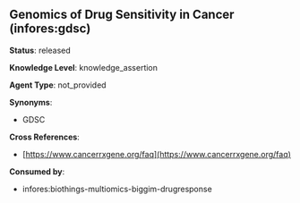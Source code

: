 [//]: # (DO NOT MANUALLY EDIT THIS FILE. IT IS GENERATED FROM A TEMPLATE.)

## Genomics of Drug Sensitivity in Cancer (infores:gdsc)

**Status**: released
  
**Knowledge Level**: knowledge_assertion
  
**Agent Type**: not_provided

**Synonyms**:

- GDSC

**Cross References**:

- [https://www.cancerrxgene.org/faq](https://www.cancerrxgene.org/faq)


**Consumed by**:

- infores:biothings-multiomics-biggim-drugresponse